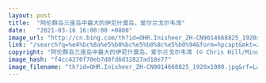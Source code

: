```yaml
---
layout: post
title:  "阿伦群岛三座岛中最大的伊尼什莫岛，爱尔兰戈尔韦湾"
date:   "2021-03-16 16:00:00 +0800"
image_url: "http://cn.bing.com/th?id=OHR.Inisheer_ZH-CN9014668825_1920x1080.jpg&rf=LaDigue_1920x1080.jpg&pid=hp"
link: "/search?q=%e4%bc%8a%e5%b0%bc%e5%b8%8c%e5%b0%94&form=hpcapt&mkt=zh-cn"
copyright: "阿伦群岛三座岛中最大的伊尼什莫岛，爱尔兰戈尔韦湾 (© Chris Hill/Minden Pictures)"
image_hash: "f4cc4270f70eb7d0fd6d32827ad18e77"
image_filename: "th?id=OHR.Inisheer_ZH-CN9014668825_1920x1080.jpg&rf=LaDigue_1920x1080.jpg&pid=hp"
---
```


